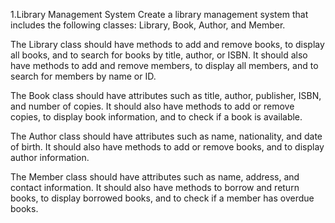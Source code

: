 1.Library Management System
Create a library management system that includes the following classes: Library, Book, Author, and Member.

The Library class should have methods to add and remove books, to display all books, and to search for books by title,
author, or ISBN. It should also have methods to add and remove members, to display all members, and to search for
members by name or ID.

The Book class should have attributes such as title, author, publisher, ISBN, and number of copies. It should also have
methods to add or remove copies, to display book information, and to check if a book is available.

The Author class should have attributes such as name, nationality, and date of birth. It should also have methods to add
or remove books, and to display author information.

The Member class should have attributes such as name, address, and contact information. It should also have methods to
borrow and return books, to display borrowed books, and to check if a member has overdue books.
